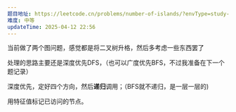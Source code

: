 ```yaml
---
题目地址: https://leetcode.cn/problems/number-of-islands/?envType=study-plan-v2&envId=top-100-liked
难度: 中等
updateTime: 2025-04-12 22:56
---
```

当前做了两个图问题，感觉都是将二叉树升格，然后多考虑一些东西罢了

处理的思路主要还是深度优先DFS，（也可以广度优先BFS，不过我准备在下一个题记录）

深度优先，定好四个方向，然后**递归**调用；（BFS就不递归，是一层一层的)

用特征值标记已访问的节点。
